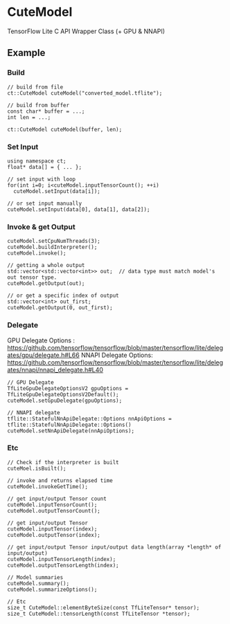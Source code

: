 # CuteModel
TensorFlow Lite C API Wrapper Class (+ GPU &amp; NNAPI)


## Example

### Build
```
// build from file
ct::CuteModel cuteModel("converted_model.tflite");
```
```
// build from buffer
const char* buffer = ...;
int len = ...;

ct::CuteModel cuteModel(buffer, len);
```

### Set Input
```
using namespace ct;
float* data[] = { ... };

// set input with loop
for(int i=0; i<cuteModel.inputTensorCount(); ++i)
  cuteModel.setInput(data[i]);

// or set input manually
cuteModel.setInput(data[0], data[1], data[2]);
```

### Invoke & get Output
```
cuteModel.setCpuNumThreads(3);
cuteModel.buildInterpreter();
cuteModel.invoke();

// getting a whole output
std::vector<std::vector<int>> out;  // data type must match model's out tensor type. 
cuteModel.getOutput(out);

// or get a specific index of output
std::vector<int> out_first;
cuteModel.getOutput(0, out_first);
```

### Delegate
GPU Delegate Options : https://github.com/tensorflow/tensorflow/blob/master/tensorflow/lite/delegates/gpu/delegate.h#L66
NNAPI Delegate Options: https://github.com/tensorflow/tensorflow/blob/master/tensorflow/lite/delegates/nnapi/nnapi_delegate.h#L40
```
// GPU Delegate
TfLiteGpuDelegateOptionsV2 gpuOptions = TfLiteGpuDelegateOptionsV2Default();
cuteModel.setGpuDelegate(gpuOptions);

// NNAPI delegate
tflite::StatefulNnApiDelegate::Options nnApiOptions = tflite::StatefulNnApiDelegate::Options()
cuteModel.setNnApiDelegate(nnApiOptions);
```

### Etc
```
// Check if the interpreter is built
cuteMoel.isBuilt(); 

// invoke and returns elapsed time
cuteModel.invokeGetTime();

// get input/output Tensor count
cuteModel.inputTensorCount();
cuteModel.outputTensorCount();

// get input/output Tensor
cuteModel.inputTensor(index);
cuteModel.outputTensor(index);

// get input/output Tensor input/output data length(array *length* of input/output)
cuteModel.inputTensorLength(index);
cuteModel.outputTensorLength(index);

// Model summaries
cuteModel.summary();
cuteModel.summarizeOptions();

// Etc
size_t CuteModel::elementByteSize(const TfLiteTensor* tensor);
size_t CuteModel::tensorLength(const TfLiteTensor *tensor);
```
